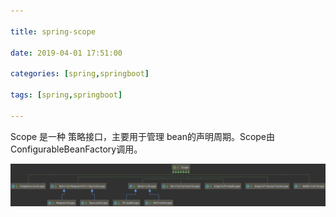 ```yaml
---

title: spring-scope

date: 2019-04-01 17:51:00

categories: [spring,springboot]

tags: [spring,springboot]

---
```


Scope  是一种 策略接口，主要用于管理 bean的声明周期。Scope由 ConfigurableBeanFactory调用。

<!--more-->




![](spring-scope/1951ca12.png)





